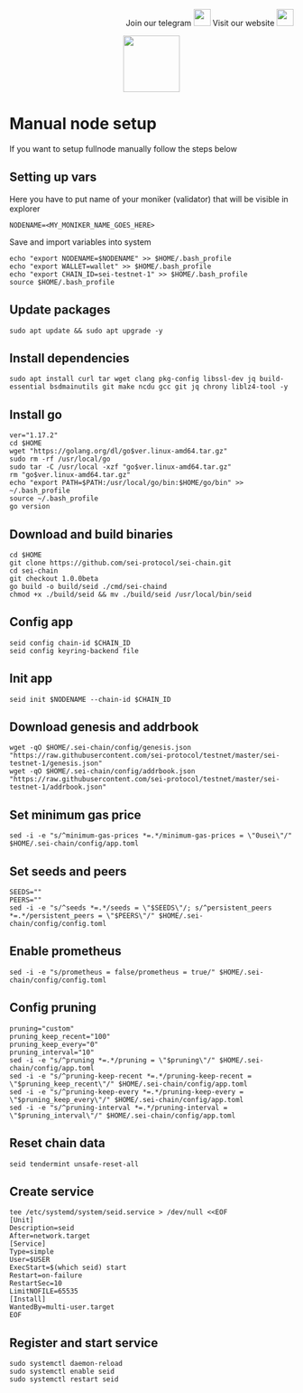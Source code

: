 <p style="font-size:14px" align="right">
Join our telegram <a href="https://t.me/kjnotes" target="_blank"><img src="https://user-images.githubusercontent.com/50621007/168689534-796f181e-3e4c-43a5-8183-9888fc92cfa7.png" width="30"/></a>
Visit our website <a href="https://kjnodes.com/" target="_blank"><img src="https://user-images.githubusercontent.com/50621007/168689709-7e537ca6-b6b8-4adc-9bd0-186ea4ea4aed.png" width="30"/></a>
</p>

<p align="center">
  <img height="100" height="auto" src="https://user-images.githubusercontent.com/50621007/169664551-39020c2e-fa95-483b-916b-c52ce4cb907c.png">
</p>

# Manual node setup
If you want to setup fullnode manually follow the steps below

## Setting up vars
Here you have to put name of your moniker (validator) that will be visible in explorer
```
NODENAME=<MY_MONIKER_NAME_GOES_HERE>
```

Save and import variables into system
```
echo "export NODENAME=$NODENAME" >> $HOME/.bash_profile
echo "export WALLET=wallet" >> $HOME/.bash_profile
echo "export CHAIN_ID=sei-testnet-1" >> $HOME/.bash_profile
source $HOME/.bash_profile
```

## Update packages
```
sudo apt update && sudo apt upgrade -y
```

## Install dependencies
```
sudo apt install curl tar wget clang pkg-config libssl-dev jq build-essential bsdmainutils git make ncdu gcc git jq chrony liblz4-tool -y
```

## Install go
```
ver="1.17.2"
cd $HOME
wget "https://golang.org/dl/go$ver.linux-amd64.tar.gz"
sudo rm -rf /usr/local/go
sudo tar -C /usr/local -xzf "go$ver.linux-amd64.tar.gz"
rm "go$ver.linux-amd64.tar.gz"
echo "export PATH=$PATH:/usr/local/go/bin:$HOME/go/bin" >> ~/.bash_profile
source ~/.bash_profile
go version
```

## Download and build binaries
```
cd $HOME
git clone https://github.com/sei-protocol/sei-chain.git
cd sei-chain
git checkout 1.0.0beta
go build -o build/seid ./cmd/sei-chaind
chmod +x ./build/seid && mv ./build/seid /usr/local/bin/seid
```

## Config app
```
seid config chain-id $CHAIN_ID
seid config keyring-backend file
```

## Init app
```
seid init $NODENAME --chain-id $CHAIN_ID
```

## Download genesis and addrbook
```
wget -qO $HOME/.sei-chain/config/genesis.json "https://raw.githubusercontent.com/sei-protocol/testnet/master/sei-testnet-1/genesis.json"
wget -qO $HOME/.sei-chain/config/addrbook.json "https://raw.githubusercontent.com/sei-protocol/testnet/master/sei-testnet-1/addrbook.json"
```

## Set minimum gas price
```
sed -i -e "s/^minimum-gas-prices *=.*/minimum-gas-prices = \"0usei\"/" $HOME/.sei-chain/config/app.toml
```

## Set seeds and peers
```
SEEDS=""
PEERS=""
sed -i -e "s/^seeds *=.*/seeds = \"$SEEDS\"/; s/^persistent_peers *=.*/persistent_peers = \"$PEERS\"/" $HOME/.sei-chain/config/config.toml
```

## Enable prometheus
```
sed -i -e "s/prometheus = false/prometheus = true/" $HOME/.sei-chain/config/config.toml
```

## Config pruning
```
pruning="custom"
pruning_keep_recent="100"
pruning_keep_every="0"
pruning_interval="10"
sed -i -e "s/^pruning *=.*/pruning = \"$pruning\"/" $HOME/.sei-chain/config/app.toml
sed -i -e "s/^pruning-keep-recent *=.*/pruning-keep-recent = \"$pruning_keep_recent\"/" $HOME/.sei-chain/config/app.toml
sed -i -e "s/^pruning-keep-every *=.*/pruning-keep-every = \"$pruning_keep_every\"/" $HOME/.sei-chain/config/app.toml
sed -i -e "s/^pruning-interval *=.*/pruning-interval = \"$pruning_interval\"/" $HOME/.sei-chain/config/app.toml
```

## Reset chain data
```
seid tendermint unsafe-reset-all
```

## Create service
```
tee /etc/systemd/system/seid.service > /dev/null <<EOF
[Unit]
Description=seid
After=network.target
[Service]
Type=simple
User=$USER
ExecStart=$(which seid) start
Restart=on-failure
RestartSec=10
LimitNOFILE=65535
[Install]
WantedBy=multi-user.target
EOF
```

## Register and start service
```
sudo systemctl daemon-reload
sudo systemctl enable seid
sudo systemctl restart seid
```
